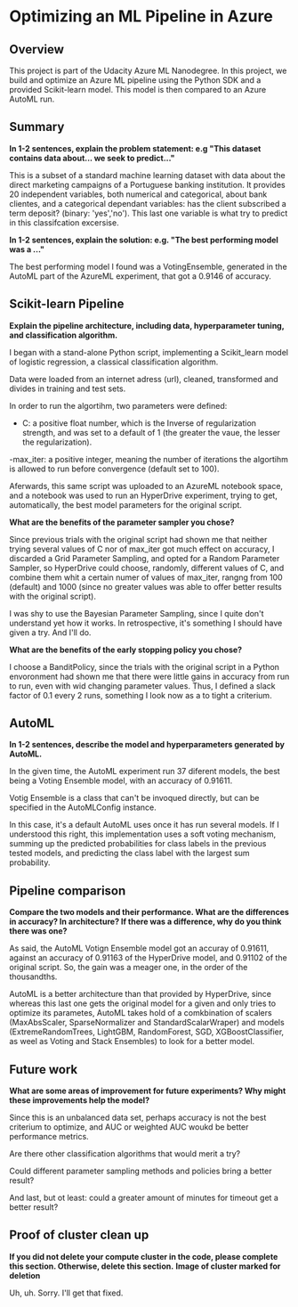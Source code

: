 # Optimizing an ML Pipeline in Azure

## Overview
This project is part of the Udacity Azure ML Nanodegree.
In this project, we build and optimize an Azure ML pipeline using the Python SDK and a provided Scikit-learn model.
This model is then compared to an Azure AutoML run.

## Summary
**In 1-2 sentences, explain the problem statement: e.g "This dataset contains data about... we seek to predict..."**

This is a subset of a standard machine learning dataset with data about the direct marketing campaigns of a Portuguese banking institution. It provides 20 independent variables, both numerical and categorical, about bank clientes, and a categorical dependant variables: has the client subscribed a term deposit? (binary: 'yes','no'). This last one variable is what try to predict in this classifcation excersise.

**In 1-2 sentences, explain the solution: e.g. "The best performing model was a ..."**

The best performing model I found was a VotingEnsemble, generated in the AutoML part of the AzureML experiment, that got a 0.9146 of accuracy.


## Scikit-learn Pipeline
**Explain the pipeline architecture, including data, hyperparameter tuning, and classification algorithm.**

I began with a stand-alone Python script, implementing a Scikit_learn model of logistic regression, a classical classification algorithm. 

Data were loaded from an internet adress (url), cleaned, transformed and divides in training and test sets.

In order to run the algortihm, two parameters were defined:

- C: a positive float number, which is the Inverse of regularization strength, and was set to a default of 1 (the greater the vaue, the lesser the regularization). 

-max_iter: a positive integer, meaning the number of iterations the algortihm is allowed to run before convergence (default set to 100).

Aferwards, this same script was uploaded to an AzureML notebook space, and a notebook was used to run an HyperDrive experiment, trying to get, automatically, the best model parameters for the original script.

**What are the benefits of the parameter sampler you chose?**

Since previous trials with the original script had shown me that neither trying several values of C nor of max_iter got much effect on accuracy, I discarded a Grid Parameter Sampling, and opted for a Random Parameter Sampler, so HyperDrive could choose, randomly, different values of C, and combine them whit a certain numer of values of max_iter, rangng from 100 (default) and 1000 (since no greater values was able to offer better results with the original script).

I was shy to use the Bayesian Parameter Sampling, since I quite don't understand yet how it works. In retrospective, it's something I should have given a try. And I'll do.

**What are the benefits of the early stopping policy you chose?**

I choose a BanditPolicy, since the trials with the original script in a Python envoronment had shown me that there were little gains in accuracy from run to run, even with wid changing parameter values. Thus, I defined a slack factor of 0.1 every 2 runs, something I look now as a to tight a criterium.


## AutoML
**In 1-2 sentences, describe the model and hyperparameters generated by AutoML.**

In the given time, the AutoML experiment run 37 diferent models, the best being a Voting Ensemble model, with an accuracy of 0.91611.

Votig Ensemble is a class that can't be invoqued directly, but can be specified in the AutoMLConfig instance.

In this case, it's a default AutoML uses once it has run several models. If I understood this right, this implementation uses a soft voting mechanism, summing up the predicted probabilities for class labels in the previous tested models, and predicting the class label with the largest sum probability.

## Pipeline comparison
**Compare the two models and their performance. What are the differences in accuracy? In architecture? If there was a difference, why do you think there was one?**

As said, the AutoML Votign Ensemble model got an accuray of 0.91611, against an accuracy of 0.91163 of the HyperDrive model, and 0.91102 of the original script. So, the gain was a meager one, in the order of the thousandths.

AutoML is a better architecture than that provided by HyperDrive, since whereas this last one gets the original model for a given and only tries to optimize its parametes, AutoML takes hold of a comkbination of scalers (MaxAbsScaler, SparseNormalizer and StandardScalarWraper)
and models (ExtremeRandomTrees, LightGBM, RandomForest, SGD, XGBoostClassifier, as weel as Voting and Stack Ensembles) to look for a better model.


## Future work
**What are some areas of improvement for future experiments? Why might these improvements help the model?**

Since this is an unbalanced data set, perhaps accuracy is not the best criterium to optimize, and AUC or weighted AUC woukd be better performance metrics.

Are there other classification algorithms that would merit a try?

Could different parameter sampling methods and policies bring a better result?

And last, but ot least: could a greater amount of minutes for timeout get a better result?


## Proof of cluster clean up
**If you did not delete your compute cluster in the code, please complete this section. Otherwise, delete this section.**
**Image of cluster marked for deletion**

Uh, uh. Sorry. I'll get that fixed.

